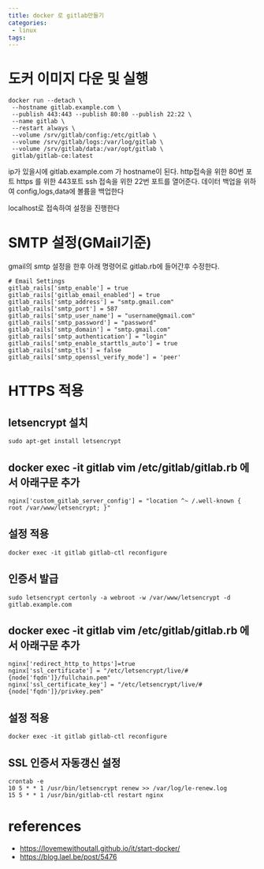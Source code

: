 ```yaml
---
title: docker 로 gitlab만들기
categories:
 - linux
tags:
---
```


# 도커 이미지 다운 및 실행 

```
docker run --detach \
 --hostname gitlab.example.com \
 --publish 443:443 --publish 80:80 --publish 22:22 \
 --name gitlab \
 --restart always \
 --volume /srv/gitlab/config:/etc/gitlab \
 --volume /srv/gitlab/logs:/var/log/gitlab \
 --volume /srv/gitlab/data:/var/opt/gitlab \
 gitlab/gitlab-ce:latest
 ```

ip가 있을시에 gitlab.example.com 가 hostname이 된다. http접속을 위한 80번 포트 https 를 위한 443포트 ssh 접속을 위한 22번 포트를 열어준다. 데이터 백업을 위하여 config,logs,data에 볼륨을 백업한다

localhost로 접속하여 설정을 진행한다

# SMTP 설정(GMail기준)
gmail의 smtp 설정을 한후 아래 명령어로 gitlab.rb에 들어간후 수정한다.

```
# Email Settings
gitlab_rails['smtp_enable'] = true
gitlab_rails['gitlab_email_enabled'] = true
gitlab_rails['smtp_address'] = "smtp.gmail.com"
gitlab_rails['smtp_port'] = 587
gitlab_rails['smtp_user_name'] = "username@gmail.com"
gitlab_rails['smtp_password'] = "password"
gitlab_rails['smtp_domain'] = "smtp.gmail.com"
gitlab_rails['smtp_authentication'] = "login"
gitlab_rails['smtp_enable_starttls_auto'] = true
gitlab_rails['smtp_tls'] = false
gitlab_rails['smtp_openssl_verify_mode'] = 'peer'
```
# HTTPS 적용

## letsencrypt 설치
```
sudo apt-get install letsencrypt
```
## docker exec -it gitlab vim /etc/gitlab/gitlab.rb 에서 아래구문 추가
```
nginx['custom_gitlab_server_config'] = "location ^~ /.well-known { root /var/www/letsencrypt; }"
```
## 설정 적용
```
docker exec -it gitlab gitlab-ctl reconfigure
```
## 인증서 발급
```
sudo letsencrypt certonly -a webroot -w /var/www/letsencrypt -d gitlab.example.com
```
## docker exec -it gitlab vim /etc/gitlab/gitlab.rb 에서 아래구문 추가
```
nginx['redirect_http_to_https']=true
nginx['ssl_certificate'] = "/etc/letsencrypt/live/#{node['fqdn']}/fullchain.pem"
nginx['ssl_certificate_key'] = "/etc/letsencrypt/live/#{node['fqdn']}/privkey.pem"
```
## 설정 적용
```
docker exec -it gitlab gitlab-ctl reconfigure
```
## SSL 인증서 자동갱신 설정
```
crontab -e
10 5 * * 1 /usr/bin/letsencrypt renew >> /var/log/le-renew.log
15 5 * * 1 /usr/bin/gitlab-ctl restart nginx
```
# references
- https://lovemewithoutall.github.io/it/start-docker/
- https://blog.lael.be/post/5476
